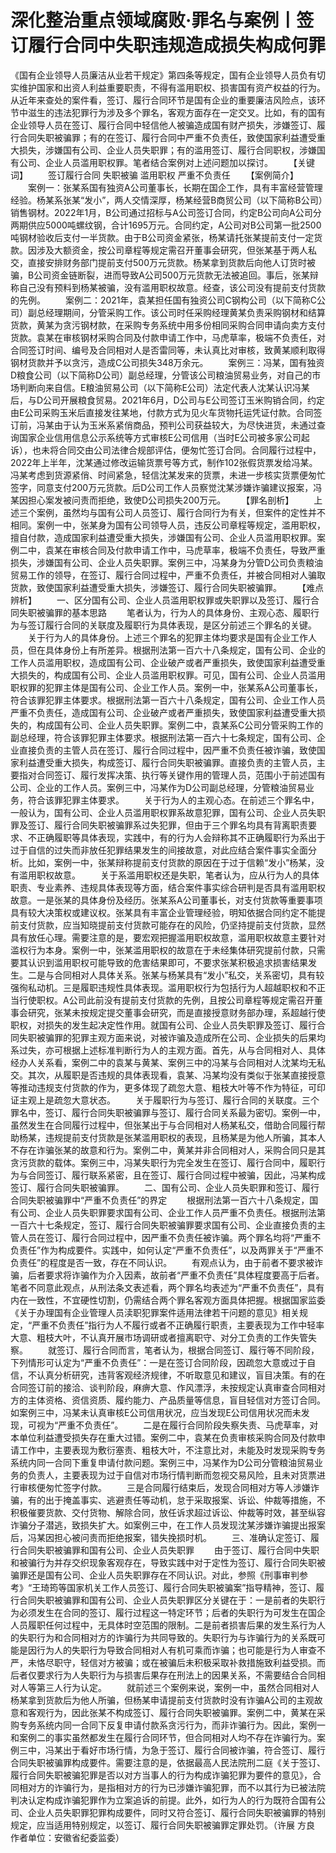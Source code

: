 # 深化整治重点领域腐败·罪名与案例丨签订履行合同中失职违规造成损失构成何罪

《国有企业领导人员廉洁从业若干规定》第四条等规定，国有企业领导人员负有切实维护国家和出资人利益重要职责，不得有滥用职权、损害国有资产权益的行为。从近年来查处的案件看，签订、履行合同环节是国有企业的重要廉洁风险点，该环节中滋生的违法犯罪行为涉及多个罪名，客观方面存在一定交叉。比如，有的国有企业领导人员在签订、履行合同中轻信他人被骗造成国有财产损失，涉嫌签订、履行合同失职被骗罪；有的在签订、履行合同中严重不负责任，致使国家利益遭受重大损失，涉嫌国有公司、企业人员失职罪；有的滥用签订、履行合同职权，涉嫌国有公司、企业人员滥用职权罪。笔者结合案例对上述问题加以探讨。
　　【关键词】
　　签订履行合同 失职被骗 滥用职权 严重不负责任
　　【案例简介】
　　案例一：张某系国有独资A公司董事长，长期在国企工作，具有丰富经营管理经验。杨某系张某“发小”，两人交情深厚，杨某经营B商贸公司（以下简称B公司）销售钢材。2022年1月，B公司通过招标与A公司签订合同，约定B公司向A公司分两期供应5000吨螺纹钢，合计1695万元。合同约定，A公司对B公司第一批2500吨钢材验收后支付一半货款。由于B公司资金紧张，杨某请托张某提前支付一定货款。因涉及大额资金，按公司章程等规定需召开董事会研究，但张某基于两人私交，直接安排财务部门提前支付500万元货款。杨某拿到货款后向他人订货时被骗，B公司资金链断裂，进而导致A公司500万元货款无法被追回。事后，张某辩称自己没有预料到杨某被骗，没有滥用职权故意。经查，该公司没有提前支付货款的先例。
　　案例二：2021年，袁某担任国有独资公司C钢构公司（以下简称C公司）副总经理期间，分管采购工作。该公司时任采购经理黄某负责采购钢材和结算货款，黄某为贪污钢材款，在采购专务系统中用多份相同采购合同申请向卖方支付货款。袁某在审核钢材采购合同及付款申请工作中，马虎草率，极端不负责任，对合同签订时间、编号及合同相对人是否雷同等，未认真比对审核，致黄某顺利取得钢材货款并予以贪污，造成C公司损失348万余元。
　　案例三：冯某，国有独资D粮食公司（以下简称D公司）副总经理，分管该公司粮油贸易业务，对自己的市场判断向来自信。E粮油贸易公司（以下简称E公司）法定代表人沈某认识冯某后，与D公司开展粮食贸易。2021年6月，D公司与E公司签订玉米购销合同，约定由E公司采购玉米后直接发往某地，付款方式为见火车货物托运凭证付款。合同签订前，冯某由于认为玉米系紧俏商品，预判公司获益较大，为尽快进货，未通过查询国家企业信用信息公示系统等方式审核E公司信用（当时E公司被多家公司起诉），也未将合同交由公司法律合规部评估，便匆忙签订合同。合同履行过程中，2022年上半年，沈某通过修改运输货票号等方式，制作102张假货票发给冯某。冯某考虑到货源紧俏、时间紧急，轻信沈某发来的货票，未进一步核实货票便匆忙签字，同意支付200万元货款。后D公司工作人员察觉沈某涉嫌诈骗建议报案，冯某因担心案发被问责而拒绝，致使D公司损失200万元。
　　【罪名剖析】
　　上述三个案例，虽然均与国有公司人员签订、履行合同行为有关，但案件的定性并不相同。案例一中，张某身为国有公司领导人员，违反公司章程等规定，滥用职权，擅自付款，造成国家利益遭受重大损失，涉嫌国有公司、企业人员滥用职权罪。案例二中，袁某在审核合同及付款申请工作中，马虎草率，极端不负责任，导致严重损失，涉嫌国有公司、企业人员失职罪。案例三中，冯某身为分管D公司负责粮油贸易工作的领导，在签订、履行合同过程中，严重不负责任，并被合同相对人骗取货款，致使国家利益遭受重大损失，涉嫌签订、履行合同失职被骗罪。
　　【难点辨析】
　　一、区分国有公司、企业人员滥用职权罪或失职罪以及签订、履行合同失职被骗罪的基本思路
　　笔者认为，行为人的具体身份、主观心态、履职行为与签订履行合同的关联度及履职行为具体表现，是区分前述三个罪名的关键。
　　关于行为人的具体身份。上述三个罪名的犯罪主体均要求是国有企业工作人员，但在具体身份上有所差异。根据刑法第一百六十八条规定，国有公司、企业的工作人员滥用职权，造成国有公司、企业破产或者严重损失，致使国家利益遭受重大损失的，构成国有公司、企业人员滥用职权罪。可见，国有公司、企业人员滥用职权罪的犯罪主体是国有公司、企业工作人员。案例一中，张某系A公司董事长，符合该罪犯罪主体要求。根据刑法第一百六十八条规定，国有公司、企业工作人员严重不负责任，造成国有公司、企业破产或者严重损失，致使国家利益遭受重大损失的，构成国有公司、企业人员失职罪。案例二中，袁某系C公司分管采购工作的副总经理，符合该罪犯罪主体要求。根据刑法第一百六十七条规定，国有公司、企业直接负责的主管人员在签订、履行合同过程中，因严重不负责任被诈骗，致使国家利益遭受重大损失，构成签订、履行合同失职被骗罪。直接负责的主管人员，主要指对合同签订、履行发挥决策、执行等关键作用的管理人员，范围小于前述国有公司、企业的工作人员。案例三中，冯某作为D公司副总经理，分管粮油贸易业务，符合该罪犯罪主体要求。
　　关于行为人的主观心态。在前述三个罪名中，一般认为，国有公司、企业人员滥用职权罪系故意犯罪，国有公司、企业人员失职罪及签订、履行合同失职被骗罪系过失犯罪，但由于三个罪名均具有背离职责要求、不正确履职等具体表现，实践中，有的行为人会辩称其不正确履职行为系出于过于自信的过失而非放任犯罪结果发生的间接故意，对此应结合案件事实全面分析。比如，案例一中，张某辩称提前支付货款的原因在于过于信赖“发小”杨某，没有滥用职权故意。
　　关于系滥用职权还是失职，笔者认为，应从行为人的具体职责、专业素养、违规具体表现等方面，结合案件事实综合研判是否具有滥用职权故意。一是张某的具体身份及经历。张某系A公司董事长，对支付货款等重要事项具有较大决策权或建议权。张某具有丰富企业管理经验，明知依据合同约定不能提前支付货款，应当知晓提前支付货款可能存在的风险，仍坚持提前支付货款，显然具有放任心理。需要注意的是，要宏观把握滥用职权故意，滥用职权故意主要针对滥权行为本身。案例一中，张某滥用职权的故意在于未经集体研究提前付款，只需要其认识到滥用职权可能导致的危害结果即可，不要求张某积极追求损害结果发生。二是与合同相对人具体关系。张某与杨某具有“发小”私交，关系密切，具有较强徇私动机。三是履职违规性具体表现。滥用职权行为包括行为人超越职权和不正当行使职权。A公司此前没有提前支付货款的先例，且按公司章程等规定需召开董事会研究，张某未按规定提交董事会研究，而是直接授意财务部办理，系超越行使职权，对损失的发生起决定性作用。就国有公司、企业人员失职罪及签订、履行合同失职被骗罪的犯罪主观方面来说，对被诈骗及造成所在公司、企业损失的后果均系过失，亦可根据上述标准判断行为人的主观方面。首先，从与合同相对人、具体经办人关系看，案例二中的袁某与黄某、案例三中的冯某与合同相对人沈某均无私交。其次，从履职是否违规的具体表现看，袁某、冯某均没有类似于张某直接授意等推动违规支付货款的作为，更多体现了疏忽大意、粗枝大叶等不作为特征，可印证主观上是疏忽大意状态。
　　关于履职行为与签订、履行合同的关联度。三个罪名中，签订、履行合同失职被骗罪与签订、履行合同关系最为密切。案例一中，虽然发生在合同履行过程中，但张某出于与合同相对人杨某私交，借助合同履行帮助杨某，违规提前支付货款是张某滥用职权的表现，且杨某是为他人所骗，其本人不存在诈骗张某的故意和行为。案例二中，黄某并非合同相对人，采购合同只是其贪污货款的载体。案例三中，冯某失职行为完全发生在签订、履行合同中，履职行为与合同签订、履行联系紧密，且在签订、履行合同过程中被骗，因此，冯某构成签订、履行合同失职被骗罪。
　　二、国有公司、企业人员失职罪和签订、履行合同失职被骗罪中“严重不负责任”的界定
　　根据刑法第一百六十八条规定，国有公司、企业人员失职罪要求国有公司、企业工作人员严重不负责任。根据刑法第一百六十七条规定，签订、履行合同失职被骗罪要求国有公司、企业直接负责的主管人员在签订、履行合同过程中，因严重不负责任被诈骗。两个罪名均将“严重不负责任”作为构成要件。实践中，如何认定“严重不负责任”，以及两罪关于“严重不负责任”的程度是否一致，存在不同认识。
　　有观点认为，由于前者不要求被诈骗，后者要求将诈骗作为介入因素，故前者“严重不负责任”具体程度要高于后者。笔者不同意此观点，从刑法条文表述看，两个罪名均表述为“严重不负责任”，具有内在一致性，不宜硬性切割，仍需结合两个罪名客观方面具体把握。根据国家监委《关于办理国有企业管理人员渎职犯罪案件适用法律若干问题的意见》相关规定，“严重不负责任”指行为人不履行或者不正确履行职责，主要表现为工作中轻率大意、粗枝大叶，不认真开展市场调研或者擅离职守、对分工负责的工作失管失察。
　　就签订、履行合同而言，笔者认为，根据合同签订、履行等不同阶段，下列情形可认定为“严重不负责任”：一是在签订合同阶段，因疏忽大意或过于自信，不认真分析研究，违背客观经济规律，不听取意见和建议，盲目决策。有的在合同签订前的接洽、谈判阶段，麻痹大意、作风漂浮，未按规定认真审查合同相对方的主体资格、资信资质、履约能力、产品质量等信息，盲目轻信对方签订合同。如案例三中，冯某未认真审核E公司信用状况，应当发现E公司信用状况而未发现，可视为“严重不负责任”。
　　二是在履行合同阶段失察失责、马虎草率，对本单位利益遭受损失存在重大过错。案例二中，袁某在负责审核采购合同及付款申请工作中，主要表现为敷衍塞责、粗枝大叶，不注意比对，未能及时发现采购专务系统内同一合同下重复申请付款问题。案例三中，冯某作为D公司分管粮油贸易业务的负责人，主要表现为过于自信对市场行情判断而忽视交易风险，且未对货票进行审核便匆忙签字付款。
　　三是合同履行结束后，发现合同相对方等人涉嫌诈骗，有的出于掩盖事实、逃避责任等动机，怠于采取报案、诉讼、仲裁等措施，不积极催要货款、交付货物、解除合同，放任诉求超过诉讼、仲裁等时效，甚至纵容诈骗分子潜逃，致损失扩大。如案例三中，在工作人员发现沈某涉嫌诈骗提出报案后，冯某因担心被问责而拒绝报案，错失挽损时机。
　　三、准确认定签订、履行合同失职被骗罪和国有公司、企业人员失职罪
　　由于签订、履行合同中失职和被骗行为并存交织现象客观存在，导致实践中对于定性为签订、履行合同失职被骗罪还是国有公司、企业人员失职罪存在不同认识。对此，参照《刑事审判参考》“王琦筠等国家机关工作人员签订、履行合同失职被骗案”指导精神，签订、履行合同失职被骗罪和国有公司、企业人员失职罪区分关键在于：一是前者的失职行为必须发生在合同的签订、履行过程这一特定环节；后者的失职行为可发生在国企人员履职任何过程中，无具体时空范围的限制。二是前者损害后果的发生系行为人的失职行为和合同相对方的诈骗行为共同导致的。失职行为与诈骗行为的关系既可能是因行为人的失职行为导致合同相对人有机可乘而诈骗；也可能是行为人审查不严，未恪尽职守，轻信对方被骗；或在被骗后未积极采取补救措施致利益受损。而后者仅要求行为人失职行为与损害后果存在刑法上的因果关系，不需要结合合同相对人等第三人行为认定。
　　就前述三个案例来说，案例一中，虽然合同相对人杨某拿到货款后为他人所骗，但杨某申请提前支付货款时没有诈骗A公司的主观故意和客观行为，因此张某不构成签订、履行合同失职被骗罪。案例二中，黄某在采购专务系统内同一合同下反复申请付款系贪污行为，而非诈骗行为。因此，案例一和案例二的事实虽然都发生在履行合同环节，但合同相对人均不存在诈骗行为。案例三中，冯某出于看好市场行情，为急于签订、履行合同被诈骗，符合签订、履行合同失职被骗罪构成要件。需要注意的是，依据最高人民法院刑二庭《关于签订、履行合同失职被骗犯罪是否以对方当事人的行为构成诈骗犯罪为要件的意见》，合同相对方的诈骗行为，是指相对方的行为已涉嫌诈骗犯罪，而不以其行为已被法院判决认定构成诈骗犯罪作为立案追诉的前提。此外，如行为人的行为既符合国有公司、企业人员失职罪犯罪构成要件，同时又符合签订、履行合同失职被骗罪的特别规定，应当适用特别规定，以签订、履行合同失职被骗罪定罪处罚。（许展 方良 作者单位：安徽省纪委监委）